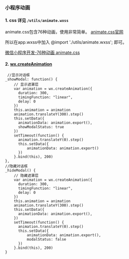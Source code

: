 <!--
 * @Description: In User Settings Edit
 * @Author: your name
 * @Date: 2019-08-14 17:29:07
 * @LastEditTime: 2019-08-14 17:36:25
 * @LastEditors: Please set LastEditors
 -->
### 小程序动画 

#### 1. css 详见 `/utils/animate.wxss`

animate.css包含76种动画，使用非常简单。
[animate.css官网](https://daneden.github.io/animate.css/)

所以在app.wxss中加入 @import './utils/animate.wxss'; 即可。

[微信小程序开发-76种动画 animate.css](https://developers.weixin.qq.com/community/develop/doc/00024648e982c0819e97ac85c5b804)


####  2. [wx.createAnimation](https://developers.weixin.qq.com/miniprogram/dev/api/ui/animation/wx.createAnimation.html)

```
 //显示对话框
_showModal: function() {
    // 显示遮罩层
    var animation = wx.createAnimation({
      duration: 300,
      timingFunction: "linear",
      delay: 0
    })
    this.animation = animation
    animation.translateY(300).step()
    this.setData({
      animationData: animation.export(),
      showModalStatus: true
    })
    setTimeout(function() {
      animation.translateY(0).step()
      this.setData({
          animationData: animation.export()
      })
    }.bind(this), 200)
},
//隐藏对话框
_hideModal() {
    // 隐藏遮罩层
    var animation = wx.createAnimation({
      duration: 300,
      timingFunction: "linear",
      delay: 0
    })
    this.animation = animation
    animation.translateY(300).step()
    this.setData({
      animationData: animation.export(),
    })
    setTimeout(function() {
      animation.translateY(0).step()
      this.setData({
          animationData: animation.export(),
          modalStatus: false
      })
    }.bind(this), 200)
}
```